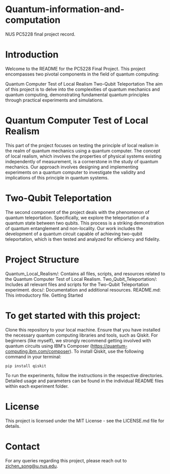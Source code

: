 # Quantum-information-and-computation
NUS PC5228 final project record.
# Introduction

Welcome to the README for the PC5228 Final Project. This project encompasses two pivotal components in the field of quantum computing:

Quantum Computer Test of Local Realism
Two-Qubit Teleportation
The aim of this project is to delve into the complexities of quantum mechanics and quantum computing, demonstrating fundamental quantum principles through practical experiments and simulations.

# Quantum Computer Test of Local Realism
This part of the project focuses on testing the principle of local realism in the realm of quantum mechanics using a quantum computer. The concept of local realism, which involves the properties of physical systems existing independently of measurement, is a cornerstone in the study of quantum mechanics. Our approach involves designing and implementing experiments on a quantum computer to investigate the validity and implications of this principle in quantum systems.

# Two-Qubit Teleportation
The second component of the project deals with the phenomenon of quantum teleportation. Specifically, we explore the teleportation of a quantum state between two qubits. This process is a striking demonstration of quantum entanglement and non-locality. Our work includes the development of a quantum circuit capable of achieving two-qubit teleportation, which is then tested and analyzed for efficiency and fidelity.

# Project Structure

Quantum_Local_Realism/: Contains all files, scripts, and resources related to the Quantum Computer Test of Local Realism.
Two_Qubit_Teleportation/: Includes all relevant files and scripts for the Two-Qubit Teleportation experiment.
docs/: Documentation and additional resources.
README.md: This introductory file.
Getting Started

# To get started with this project:

Clone this repository to your local machine. Ensure that you have installed the necessary quantum computing libraries and tools, such as Qiskit. For beginners (like myself), we strongly recommend getting involved with quantum circuits using IBM's Composer (https://quantum-computing.ibm.com/composer). To install Qiskit, use the following command in your terminal:

`pip install qiskit`

To run the experiments, follow the instructions in the respective directories. Detailed usage and parameters can be found in the individual README files within each experiment folder.

# License

This project is licensed under the MIT License - see the LICENSE.md file for details.

# Contact

For any queries regarding this project, please reach out to zichen_song@u.nus.edu.
